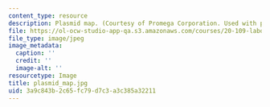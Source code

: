 ```yaml
---
content_type: resource
description: Plasmid map. (Courtesy of Promega Corporation. Used with permission.)
file: https://ol-ocw-studio-app-qa.s3.amazonaws.com/courses/20-109-laboratory-fundamentals-in-biological-engineering-fall-2007/3a9c843b2c65fc79d7c3a3c385a32211_plasmid_map.jpg
file_type: image/jpeg
image_metadata:
  caption: ''
  credit: ''
  image-alt: ''
resourcetype: Image
title: plasmid_map.jpg
uid: 3a9c843b-2c65-fc79-d7c3-a3c385a32211
---
```

